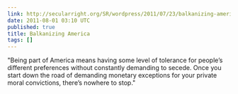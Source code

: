 ```yaml
---
link: http://secularright.org/SR/wordpress/2011/07/23/balkanizing-america/
date: 2011-08-01 03:10 UTC
published: true
title: Balkanizing America
tags: []
---
```


"Being part of America means having some level of tolerance for people’s different preferences without constantly demanding to secede. Once you start down the road of demanding monetary exceptions for your private moral convictions, there’s nowhere to stop."
